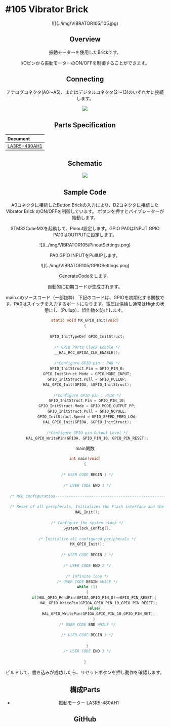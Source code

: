# #105 Vibrator Brick

<center>![](../img/VIBRATOR105/105.jpg)
<!--COLORME-->

## Overview
振動モーターを使用したBrickです。

I/Oピンから振動モーターのON/OFFを制御することができます。

## Connecting

アナログコネクタ(A0〜A5)、またはデジタルコネクタ(2〜13)のいずれかに接続します。

![](/img/100_analog/connect/105_vibrator_connect.jpg)

## Parts Specification
| Document |
|:--|
| [LA3R5-480AH1](http://akizukidenshi.com/catalog/g/gP-06744/) |

## Schematic
![](/img/100_analog/schematic/105_vibrator.png)

## Sample Code

A0コネクタに接続したButton Brickの入力により、D2コネクタに接続したVibrator Brick のON/OFFを制御しています。
ボタンを押すとバイブレーターが始動します。

STM32CubeMXを起動して、Pinout設定します。GPIO PA0はINPUT GPIO PA10はOUTPUTに設定します。
<center>![](../img/VIBRATOR105/PinoutSettings.png)

PA0 GPIO INPUTをPullUPします。
<center>![](../img/VIBRATOR105/GPIOSettings.png)

GenerateCodeをします。

自動的に初期コードが生成されます。

main.cのソースコード（一部抜粋）
下記のコードは、GPIOを初期化する関数です。PA0はスイッチを入力するポートになります。電圧は供給し通常はHighの状態にし（Pullup）、誤作動を防止します。

```c
static void MX_GPIO_Init(void)
{

  GPIO_InitTypeDef GPIO_InitStruct;

  /* GPIO Ports Clock Enable */
  __HAL_RCC_GPIOA_CLK_ENABLE();

  /*Configure GPIO pin : PA0 */
  GPIO_InitStruct.Pin = GPIO_PIN_0;
  GPIO_InitStruct.Mode = GPIO_MODE_INPUT;
  GPIO_InitStruct.Pull = GPIO_PULLUP;
  HAL_GPIO_Init(GPIOA, &GPIO_InitStruct);

  /*Configure GPIO pin : PA10 */
  GPIO_InitStruct.Pin = GPIO_PIN_10;
  GPIO_InitStruct.Mode = GPIO_MODE_OUTPUT_PP;
  GPIO_InitStruct.Pull = GPIO_NOPULL;
  GPIO_InitStruct.Speed = GPIO_SPEED_FREQ_LOW;
  HAL_GPIO_Init(GPIOA, &GPIO_InitStruct);

  /*Configure GPIO pin Output Level */
  HAL_GPIO_WritePin(GPIOA, GPIO_PIN_10, GPIO_PIN_RESET);

```

main関数
```c
int main(void)
{

  /* USER CODE BEGIN 1 */

  /* USER CODE END 1 */

  /* MCU Configuration----------------------------------------------------------*/

  /* Reset of all peripherals, Initializes the Flash interface and the Systick. */
  HAL_Init();

  /* Configure the system clock */
  SystemClock_Config();

  /* Initialize all configured peripherals */
  MX_GPIO_Init();

  /* USER CODE BEGIN 2 */

  /* USER CODE END 2 */

  /* Infinite loop */
  /* USER CODE BEGIN WHILE */
  while (1)
  {
		if(HAL_GPIO_ReadPin(GPIOA,GPIO_PIN_0)==GPIO_PIN_RESET){
			HAL_GPIO_WritePin(GPIOA,GPIO_PIN_10,GPIO_PIN_RESET);
		}else{
			HAL_GPIO_WritePin(GPIOA,GPIO_PIN_10,GPIO_PIN_SET);
		}
  /* USER CODE END WHILE */

  /* USER CODE BEGIN 3 */

  }
  /* USER CODE END 3 */

}

```

ビルドして、書き込みが成功したら、リセットボタンを押し動作を確認します。

## 構成Parts
- 振動モーター LA3R5-480AH1

## GitHub
